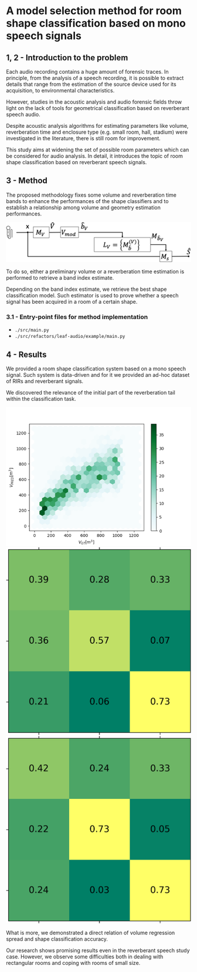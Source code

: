 # A model selection method for room shape classification based on mono speech signals

## 1, 2 - Introduction to the problem

Each audio recording contains a huge amount of forensic traces.
In principle, from the analysis of a speech recording, it is possible to extract details that range from the estimation of the source device used for its acquisition, to environmental characteristics.

However, studies in the acoustic analysis and audio forensic fields throw light on the lack of tools for geometrical classification based on reverberant speech audio.

Despite acoustic analysis algorithms for estimating parameters like volume, reverberation time and enclosure type (e.g. small room, hall, stadium) were investigated in the literature, there is still room for improvement.

This study aims at widening the set of possible room parameters which can be considered for audio analysis. In detail, it introduces the topic of room shape classification based on reverberant speech signals.

## 3 - Method

The proposed methodology fixes some volume and reverberation time bands to enhance the performances of the shape classifiers and to establish a relationship among volume and geometry estimation performances.

![method](images/method.png)

To do so, either a preliminary volume or a reverberation time estimation is performed to retrieve a band index estimate.

Depending on the band index estimate, we retrieve the best shape classification model. Such estimator is used to prove whether a speech signal has been acquired in a room of a certain shape.

### 3.1 - Entry-point files for method implementation

- `./src/main.py`
- `./src/refactors/leaf-audio/example/main.py`

## 4 - Results

We provided a room shape classification system based on a mono speech signal. Such system is data-driven and for it we provided an ad-hoc dataset of RIRs and reverberant signals.

We discovered the relevance of the initial part of the reverberation tail within the classification task.

![results-spread](images/results-spread.png)
![results-acc1](images/results-acc1.png) ![results-acc2](images/results-acc2.png)

What is more, we demonstrated a direct relation of volume regression spread and shape classification accuracy.

Our research shows promising results even in the reverberant speech study case. However, we observe some difficulties both in dealing with rectangular rooms and coping with rooms of small size.
